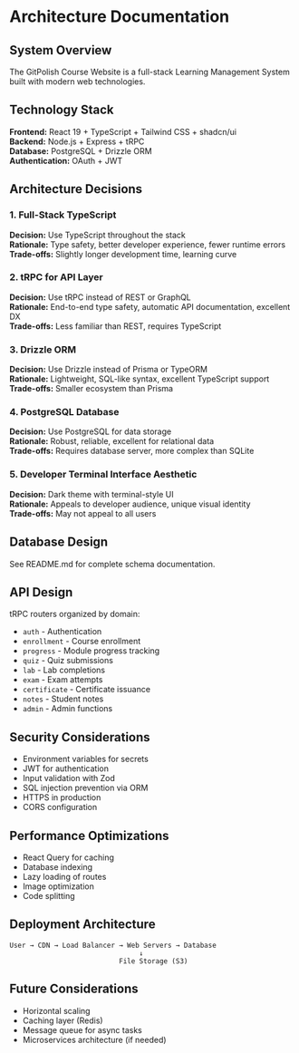 # Architecture Documentation

## System Overview

The GitPolish Course Website is a full-stack Learning Management System built with modern web technologies.

## Technology Stack

**Frontend:** React 19 + TypeScript + Tailwind CSS + shadcn/ui  
**Backend:** Node.js + Express + tRPC  
**Database:** PostgreSQL + Drizzle ORM  
**Authentication:** OAuth + JWT

## Architecture Decisions

### 1. Full-Stack TypeScript
**Decision:** Use TypeScript throughout the stack  
**Rationale:** Type safety, better developer experience, fewer runtime errors  
**Trade-offs:** Slightly longer development time, learning curve

### 2. tRPC for API Layer
**Decision:** Use tRPC instead of REST or GraphQL  
**Rationale:** End-to-end type safety, automatic API documentation, excellent DX  
**Trade-offs:** Less familiar than REST, requires TypeScript

### 3. Drizzle ORM
**Decision:** Use Drizzle instead of Prisma or TypeORM  
**Rationale:** Lightweight, SQL-like syntax, excellent TypeScript support  
**Trade-offs:** Smaller ecosystem than Prisma

### 4. PostgreSQL Database
**Decision:** Use PostgreSQL for data storage  
**Rationale:** Robust, reliable, excellent for relational data  
**Trade-offs:** Requires database server, more complex than SQLite

### 5. Developer Terminal Interface Aesthetic
**Decision:** Dark theme with terminal-style UI  
**Rationale:** Appeals to developer audience, unique visual identity  
**Trade-offs:** May not appeal to all users

## Database Design

See README.md for complete schema documentation.

## API Design

tRPC routers organized by domain:
- `auth` - Authentication
- `enrollment` - Course enrollment
- `progress` - Module progress tracking
- `quiz` - Quiz submissions
- `lab` - Lab completions
- `exam` - Exam attempts
- `certificate` - Certificate issuance
- `notes` - Student notes
- `admin` - Admin functions

## Security Considerations

- Environment variables for secrets
- JWT for authentication
- Input validation with Zod
- SQL injection prevention via ORM
- HTTPS in production
- CORS configuration

## Performance Optimizations

- React Query for caching
- Database indexing
- Lazy loading of routes
- Image optimization
- Code splitting

## Deployment Architecture

```
User → CDN → Load Balancer → Web Servers → Database
                                ↓
                           File Storage (S3)
```

## Future Considerations

- Horizontal scaling
- Caching layer (Redis)
- Message queue for async tasks
- Microservices architecture (if needed)
